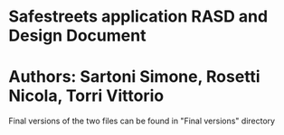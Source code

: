 # Safestreets application RASD and Design Document
# Authors: Sartoni Simone, Rosetti Nicola, Torri Vittorio

Final versions of the two files can be found in "Final versions" directory

